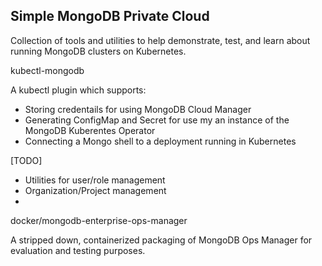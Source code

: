 Simple MongoDB Private Cloud
---

Collection of tools and utilities to help
demonstrate, test, and learn about running
MongoDB clusters on Kubernetes.

kubectl-mongodb

A kubectl plugin which supports:

* Storing credentails for using MongoDB Cloud Manager
* Generating ConfigMap and Secret for use my an instance of the 
MongoDB Kuberentes Operator
* Connecting a Mongo shell to a deployment running in Kubernetes

[TODO]
* Utilities for user/role management
* Organization/Project management
* 

docker/mongodb-enterprise-ops-manager

A stripped down, containerized packaging of MongoDB
Ops Manager for evaluation and testing purposes.

